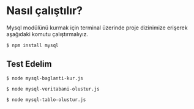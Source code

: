 # Nasıl çalıştılır?

Mysql modülünü kurmak için terminal üzerinde proje dizinimize erişerek aşağıdaki komutu çalıştırmalıyız.

`$ npm install mysql`

## Test Edelim

`$ node mysql-baglanti-kur.js`

`$ node mysql-veritabani-olustur.js`

`$ node mysql-tablo-olustur.js`

